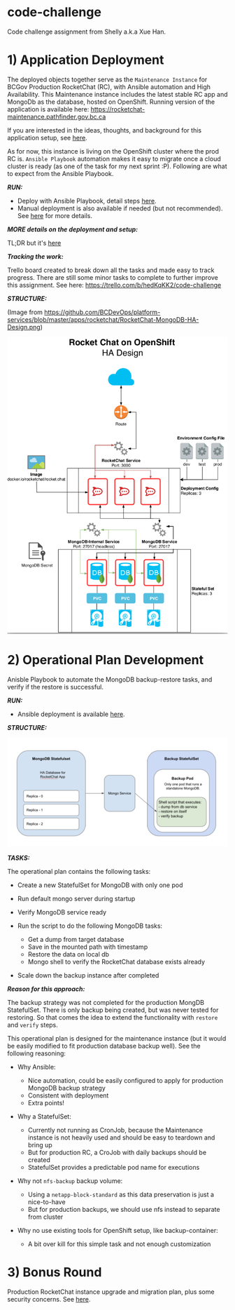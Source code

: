 # code-challenge
Code challenge assignment from Shelly a.k.a Xue Han.

# 1) Application Deployment

The deployed objects together serve as the `Maintenance Instance` for BCGov Production RocketChat (RC), with Ansible automation and High Availability. This Maintenance instance includes the latest stable RC app and MongoDb as the database, hosted on OpenShift. Running version of the application is available here: https://rocketchat-maintenance.pathfinder.gov.bc.ca

If you are interested in the ideas, thoughts, and background for this application setup, see [here](docs/background.md).

As for now, this instance is living on the OpenShift cluster where the prod RC is. `Ansible Playbook` automation makes it easy to migrate once a cloud cluster is ready (as one of the task for my next sprint :P). Following are what to expect from the Ansible Playbook.

***RUN:***

- Deploy with Ansible Playbook, detail steps [here](ansible/README.md).
- Manual deployment is also available if needed (but not recommended). See [here](.openshift/README.md) for more details.

***MORE details on the deployment and setup:***

TL;DR but it's [here](docs/part-1.md)


***Tracking the work:***

Trello board created to break down all the tasks and made easy to track progress. There are still some minor tasks to complete to further improve this assignment. See here: https://trello.com/b/hedKqKK2/code-challenge


***STRUCTURE:***

(Image from https://github.com/BCDevOps/platform-services/blob/master/apps/rocketchat/RocketChat-MongoDB-HA-Design.png)

![diagram](docs/RocketChat-MongoDB-HA-Design.png)



# 2) Operational Plan Development

Anisble Playbook to automate the MongoDB backup-restore tasks, and verify if the restore is successful.

***RUN:***

- Ansible deployment is available [here](ansible/README.md).

***STRUCTURE:***

![diagram](docs/MongoDB-Backup-Restore-Structure.png)


***TASKS:***

The operational plan contains the following tasks:

- Create a new StatefulSet for MongoDB with only one pod
- Run default mongo server during startup
- Verify MongoDB service ready

- Run the script to do the following MongoDB tasks:
  - Get a dump from target database
  - Save in the mounted path with timestamp
  - Restore the data on local db
  - Mongo shell to verify the RocketChat database exists already

- Scale down the backup instance after completed


***Reason for this approach:***

The backup strategy was not completed for the production MongDB StatefulSet. There is only backup being created, but was never tested for restoring. So that comes the idea to extend the functionality with `restore` and `verify` steps. 

This operational plan is designed for the maintenance instance (but it would be easily modified to fit production database backup well). See the following reasoning:
- Why Ansible:
  - Nice automation, could be easily configured to apply for production MongoDB backup strategy
  - Consistent with deployment
  - Extra points!

- Why a StatefulSet:
  - Currently not running as CronJob, because the Maintenance instance is not heavily used and should be easy to teardown and bring up
  - But for production RC, a CroJob with daily backups should be created
  - StatefulSet provides a predictable pod name for executions

- Why not `nfs-backup` backup volume:
  - Using a `netapp-block-standard` as this data preservation is just a nice-to-have
  - But for production backups, we should use nfs instead to separate from cluster

- Why no use existing tools for OpenShift setup, like backup-container:
  - A bit over kill for this simple task and not enough customization



# 3) Bonus Round

Production RocketChat instance upgrade and migration plan, plus some security concerns. See [here](docs/part-3.md).
